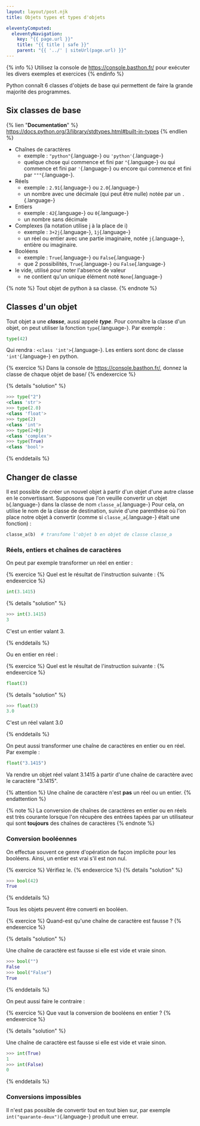 ```yaml
---
layout: layout/post.njk 
title: Objets types et types d'objets

eleventyComputed:
  eleventyNavigation:
    key: "{{ page.url }}"
    title: "{{ title | safe }}"
    parent: "{{ '../' | siteUrl(page.url) }}"
---
```


{% info %}
Utilisez la console de <https://console.basthon.fr/> pour exécuter les divers exemples et exercices
{% endinfo %}

<!-- début résumé -->

Python connaît 6 classes d'objets de base qui permettent de faire la grande majorité des programmes.

<!-- end résumé -->

## Six classes de base

{% lien "**Documentation**" %}
<https://docs.python.org/3/library/stdtypes.html#built-in-types>
{% endlien %}

* Chaînes de caractères
  * exemple : `"python"`{.language-} ou `'python'`{.language-}
  * quelque chose qui commence et fini par `"`{.language-} ou qui commence et fini par `'`{.language-} ou encore qui commence et fini par `"""`{.language-}.
* Réels
  * exemple : `2.91`{.language-} ou `2.0`{.language-}
  * un nombre avec une décimale (qui peut être nulle) notée par un `.`{.language-}
* Entiers
  * exemple : `42`{.language-} ou `0`{.language-}
  * un nombre sans décimale
* Complexes (la notation utilise j à la place de i)
  * exemple : `3+2j`{.language-}, `1j`{.language-}
  * un réel ou entier avec une partie imaginaire, notée `j`{.language-}, entière ou imaginaire.
* Booléens
  * exemple : `True`{.language-} ou `False`{.language-}
  * que 2 possibilités, `True`{.language-} ou `False`{.language-}
* le vide, utilisé pour noter l'absence de valeur
  * ne contient qu'un unique élément noté `None`{.language-}

{% note %}
Tout objet de python à sa classe.
{% endnote %}

## Classes d'un objet

Tout objet a une ***classe***, aussi appelé ***type***. Pour connaître la classe d'un objet, on peut utiliser la fonction `type`{.language-}. Par exemple :

```python
type(42) 
```

Qui rendra :  `<class 'int'>`{.language-}. Les entiers sont donc de classe `'int'`{.language-} en python.

{% exercice %}
Dans la console de <https://console.basthon.fr/>, donnez la classe de chaque objet de base/
{% endexercice %}

{% details "solution" %}

```python
>>> type("2")
<class 'str'>
>>> type(2.0)
<class 'float'>
>>> type(2)
<class 'int'>
>>> type(2+0j)
<class 'complex'>
>>> type(True)
<class 'bool'>
```

{% enddetails %}

## Changer de classe

Il est possible de créer un nouvel objet à partir d'un objet d'une autre classe en le convertissant. Supposons que l'on veuille convertir un objet `b`{.language-} dans la classe de nom `classe_a`{.language-} Pour cela, on utilise le nom de la classe de destination, suivie d'une parenthèse où l'on place notre objet à convertir (comme si `classe_a`{.language-} était une fonction) :

```python
classe_a(b)  # transfome l'objet b en objet de classe classe_a
```

### Réels, entiers et chaînes de caractères

On peut par exemple transformer un réel en entier :

{% exercice %}
Quel est le résultat de l'instruction suivante :
{% endexercice %}

```python
int(3.1415)
```

{% details "solution" %}

```python
>>> int(3.1415)
3
```

C'est un entier valant 3.

{% enddetails %}

Ou en entier en réel :

{% exercice %}
Quel est le résultat de l'instruction suivante :
{% endexercice %}

```python
float(3)
```

{% details "solution" %}

```python
>>> float(3)
3.0
```

C'est un réel valant 3.0

{% enddetails %}

On peut aussi transformer une chaîne de caractères en entier ou en réel. Par exemple :

```python
float("3.1415")
```

Va rendre un objet réel valant 3.1415 à partir d'une chaîne de caractère avec le caractère "3.1415".

{% attention %}
Une chaîne de caractère n'est **pas** un réel ou un entier.
{% endattention %}

{% note %}
La conversion de chaînes de caractères en entier ou en réels est très courante lorsque l'on récupère des entrées tapées par un utilisateur qui sont **toujours** des chaînes de caractères
{% endnote %}

### Conversion booléennes

On effectue souvent ce genre d'opération de façon implicite pour les booléens. Ainsi, un entier est vrai s'il est non nul.

{% exercice %}
Vérifiez le.
{% endexercice %}
{% details "solution" %}

```python
>>> bool(42)
True
```

{% enddetails %}

Tous les objets peuvent être converti en booléen.

{% exercice %}
Quand-est qu'une chaîne de caractère est fausse ?
{% endexercice %}

{% details "solution" %}

Une chaîne de caractère est fausse si elle est vide et vraie sinon.

```python
>>> bool("")
False
>>> bool("False")
True
```

{% enddetails %}

On peut aussi faire le contraire :

{% exercice %}
Que vaut la conversion de booléens en entier ?
{% endexercice %}

{% details "solution" %}

Une chaîne de caractère est fausse si elle est vide et vraie sinon.

```python
>>> int(True)
1
>>> int(False)
0
```

{% enddetails %}

### Conversions impossibles

Il n'est pas possible de convertir tout en tout bien sur, par exemple `int("quarante-deux")`{.language-} produit une erreur.
